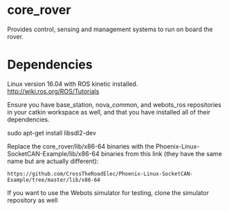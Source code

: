 # core_rover
Provides control, sensing and management systems to run on board the rover.

# Dependencies

Linux version 16.04 with ROS kinetic installed.
http://wiki.ros.org/ROS/Tutorials

Ensure you have base_station, nova_common, and webots_ros repositories in your catkin workspace as well, and that you have installed all of their dependencies.

sudo apt-get install libsdl2-dev

Replace the core_rover/lib/x86-64 binaries with the Phoenix-Linux-SocketCAN-Example/lib/x86-64 binaries from this link (they have the same name but are actually different):
```
https://github.com/CrossTheRoadElec/Phoenix-Linux-SocketCAN-Example/tree/master/lib/x86-64
```

If you want to use the Webots simulator for testing, clone the simulator repository as well
